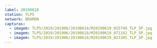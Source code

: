 ```yaml
---
label: 20190618
station: TLP5
network: BRAMON
capturas:
  - imagem: TLP5/2019/201906/20190618/M20190619_015740_TLP_5P.jpg
  - imagem: TLP5/2019/201906/20190618/M20190619_071242_TLP_5P.jpg
  - imagem: TLP5/2019/201906/20190618/M20190619_023305_TLP_5P.jpg
---
```

